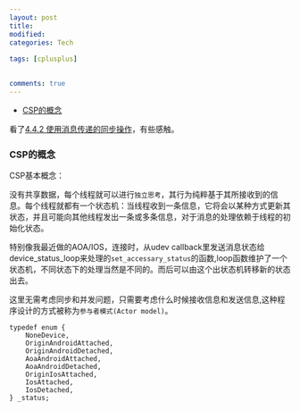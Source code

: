 ```yaml
---
layout: post
title:
modified:
categories: Tech
 
tags: [cplusplus]

  
comments: true
---
```

<!-- TOC -->

- [CSP的概念](#csp的概念)

<!-- /TOC -->

看了[4.4.2 使用消息传递的同步操作](https://chenxiaowei.gitbooks.io/cpp_concurrency_in_action/content/content/chapter4/4.4-chinese.html)，有些感触。


### CSP的概念

CSP基本概念：

没有共享数据，每个线程就可以进行`独立思考`，其行为纯粹基于其所接收到的信息。每个线程就都有一个状态机：当线程收到一条信息，它将会以某种方式更新其状态，并且可能向其他线程发出一条或多条信息，对于消息的处理依赖于线程的初始化状态。

特别像我最近做的AOA/IOS，连接时，从udev callback里发送消息状态给device_status_loop来处理的`set_accessary_status`的函数,loop函数维护了一个状态机，不同状态下的处理当然是不同的。而后可以由这个出状态机转移新的状态出去。

这里无需考虑同步和并发问题，只需要考虑什么时候接收信息和发送信息,这种程序设计的方式被称为`参与者模式(Actor model)`。

```
typedef enum {
	NoneDevice,
	OriginAndroidAttached,
	OriginAndroidDetached,
	AoaAndroidAttached,
	AoaAndroidDetached,
	OriginIosAttached,
	IosAttached,
	IosDetached,
} _status;

```
